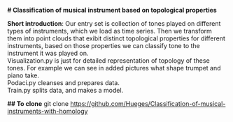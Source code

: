**# Classification of musical instrument based on topological properties** 

**Short introduction**: 
Our entry set is collection of tones played on different types of instruments, which we load as time series.
Then we transform them into point clouds that exibit distinct topological properties for different instruments,
based on those properties we can classify tone to the instrument it was played on.  
Visualization.py is just for detailed representation of topology of these tones. For example we can see in added pictures what 
shape trumpet and piano take.  
Podaci.py cleanses and prepares data.  
Train.py splits data, and makes a model.

**## To clone**
git clone https://github.com/Hueges/Classification-of-musical-instruments-with-homology
